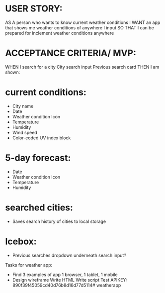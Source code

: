 
# USER STORY:
AS A person who wants to know current weather conditions
I WANT an app that shows me weather conditions of anywhere I input
SO THAT I can be prepared for inclement weather conditions anywhere 

# ACCEPTANCE CRITERIA/ MVP:
WHEN I search for a city 
City search input
Previous search card
THEN I am shown:

# current conditions:
* City name
* Date 
* Weather condition Icon
* Temperature
* Humidity
* Wind speed
* Color-coded UV index block

# 5-day forecast: 
* Date 
* Weather condition Icon
* Temperature
* Humidity

# searched cities:
* Saves search history of cities to local storage

# Icebox:
 * Previous searches dropdown underneath search input?

Tasks for weather app: 
* Find 3 examples of app 1 browser, 1 tablet, 1 mobile  
* Design wireframe
Write HTML 
Write script
Test 
APIKEY: 890f39f45059cd40d76b8d16d77d5114# weatherapp


